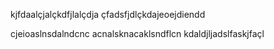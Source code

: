 kjfdaalçjalçkdfjlalçdja
çfadsfjdlçkdajeoejdiendd

cjeioaslnsdalndcnc
acnalsknacaklsndflcn
kdaldjljadslfaskjfaçl
